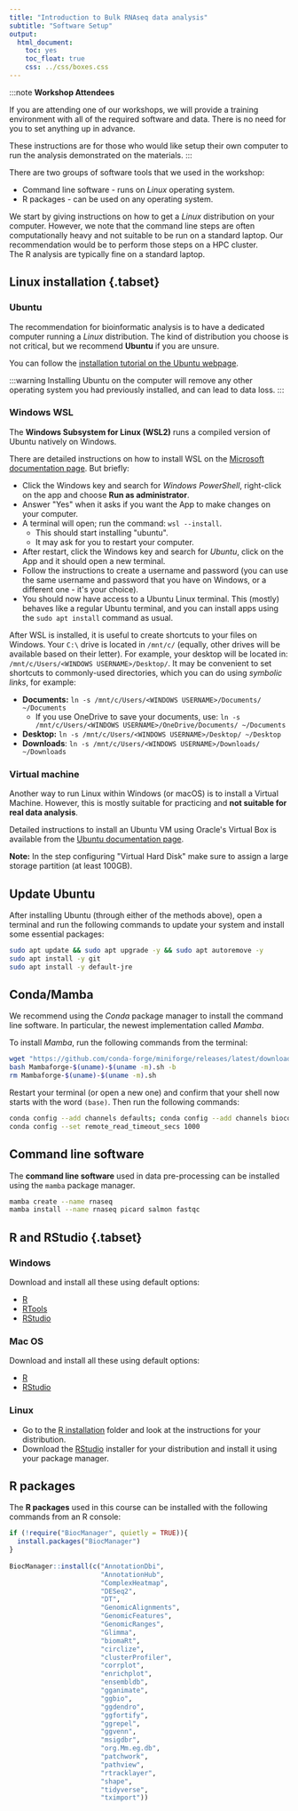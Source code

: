 ```yaml
---
title: "Introduction to Bulk RNAseq data analysis"
subtitle: "Software Setup"
output:
  html_document:
    toc: yes
    toc_float: true
    css: ../css/boxes.css
---
```


:::note
**Workshop Attendees**

If you are attending one of our workshops, we will provide a training environment with all of the required software and data. 
There is no need for you to set anything up in advance. 
 
These instructions are for those who would like setup their own computer to run the analysis demonstrated on the materials.
:::

There are two groups of software tools that we used in the workshop: 

- Command line software - runs on _Linux_ operating system.
- R packages - can be used on any operating system. 

We start by giving instructions on how to get a _Linux_ distribution on your computer. 
However, we note that the command line steps are often computationally heavy and not suitable to be run on a standard laptop. 
Our recommendation would be to perform those steps on a HPC cluster.  
The R analysis are typically fine on a standard laptop. 


## Linux installation {.tabset}

### Ubuntu

The recommendation for bioinformatic analysis is to have a dedicated computer running a _Linux_ distribution. 
The kind of distribution you choose is not critical, but we recommend **Ubuntu** if you are unsure.

You can follow the [installation tutorial on the Ubuntu webpage](https://ubuntu.com/tutorials/install-ubuntu-desktop#1-overview). 

:::warning
Installing Ubuntu on the computer will remove any other operating system you had previously installed, and can lead to data loss. 
:::

### Windows WSL

The **Windows Subsystem for Linux (WSL2)** runs a compiled version of Ubuntu natively on Windows. 

There are detailed instructions on how to install WSL on the [Microsoft documentation page](https://learn.microsoft.com/en-us/windows/wsl/install). 
But briefly:

- Click the Windows key and search for  _Windows PowerShell_, right-click on the app and choose **Run as administrator**. 
- Answer "Yes" when it asks if you want the App to make changes on your computer. 
- A terminal will open; run the command: `wsl --install`. 
  - This should start installing "ubuntu". 
  - It may ask for you to restart your computer. 
- After restart, click the Windows key and search for _Ubuntu_, click on the App and it should open a new terminal. 
- Follow the instructions to create a username and password (you can use the same username and password that you have on Windows, or a different one - it's your choice). 
- You should now have access to a Ubuntu Linux terminal. 
  This (mostly) behaves like a regular Ubuntu terminal, and you can install apps using the `sudo apt install` command as usual. 

After WSL is installed, it is useful to create shortcuts to your files on Windows. 
Your `C:\` drive is located in `/mnt/c/` (equally, other drives will be available based on their letter). 
For example, your desktop will be located in: `/mnt/c/Users/<WINDOWS USERNAME>/Desktop/`. 
It may be convenient to set shortcuts to commonly-used directories, which you can do using _symbolic links_, for example: 

- **Documents:** `ln -s /mnt/c/Users/<WINDOWS USERNAME>/Documents/ ~/Documents`
  - If you use OneDrive to save your documents, use: `ln -s /mnt/c/Users/<WINDOWS USERNAME>/OneDrive/Documents/ ~/Documents`
- **Desktop:** `ln -s /mnt/c/Users/<WINDOWS USERNAME>/Desktop/ ~/Desktop`
- **Downloads**: `ln -s /mnt/c/Users/<WINDOWS USERNAME>/Downloads/ ~/Downloads`

### Virtual machine

Another way to run Linux within Windows (or macOS) is to install a Virtual Machine.
However, this is mostly suitable for practicing and **not suitable for real data analysis**.

Detailed instructions to install an Ubuntu VM using Oracle's Virtual Box is available from the [Ubuntu documentation page](https://ubuntu.com/tutorials/how-to-run-ubuntu-desktop-on-a-virtual-machine-using-virtualbox#1-overview).

**Note:** In the step configuring "Virtual Hard Disk" make sure to assign a large storage partition (at least 100GB).


## Update Ubuntu

After installing Ubuntu (through either of the methods above), open a terminal and run the following commands to update your system and install some essential packages: 

```bash
sudo apt update && sudo apt upgrade -y && sudo apt autoremove -y
sudo apt install -y git
sudo apt install -y default-jre
```


## Conda/Mamba

We recommend using the _Conda_ package manager to install the command line software. 
In particular, the newest implementation called _Mamba_. 

To install _Mamba_, run the following commands from the terminal: 

```bash
wget "https://github.com/conda-forge/miniforge/releases/latest/download/Mambaforge-$(uname)-$(uname -m).sh"
bash Mambaforge-$(uname)-$(uname -m).sh -b
rm Mambaforge-$(uname)-$(uname -m).sh
```

Restart your terminal (or open a new one) and confirm that your shell now starts with the word `(base)`.
Then run the following commands: 

```bash
conda config --add channels defaults; conda config --add channels bioconda; conda config --add channels conda-forge
conda config --set remote_read_timeout_secs 1000
```


## Command line software

The **command line software** used in data pre-processing can be installed using the `mamba` package manager. 

```bash
mamba create --name rnaseq
mamba install --name rnaseq picard salmon fastqc
```


## R and RStudio {.tabset}

### Windows

Download and install all these using default options:

- [R](https://cran.r-project.org/bin/windows/base/release.html)
- [RTools](https://cran.r-project.org/bin/windows/Rtools/)
- [RStudio](https://www.rstudio.com/products/rstudio/download/#download)

### Mac OS

Download and install all these using default options:

- [R](https://cran.r-project.org/bin/macosx/)
- [RStudio](https://www.rstudio.com/products/rstudio/download/#download)

### Linux

- Go to the [R installation](https://cran.r-project.org/bin/linux/) folder and look at the instructions for your distribution.
- Download the [RStudio](https://www.rstudio.com/products/rstudio/download/#download) installer for your distribution and install it using your package manager.


## R packages

The **R packages** used in this course can be installed with the following commands from an R console:

```r
if (!require("BiocManager", quietly = TRUE)){
  install.packages("BiocManager")
}
    
BiocManager::install(c("AnnotationDbi", 
                       "AnnotationHub", 
                       "ComplexHeatmap", 
                       "DESeq2", 
                       "DT", 
                       "GenomicAlignments", 
                       "GenomicFeatures", 
                       "GenomicRanges", 
                       "Glimma", 
                       "biomaRt", 
                       "circlize", 
                       "clusterProfiler",
                       "corrplot", 
                       "enrichplot", 
                       "ensembldb", 
                       "gganimate", 
                       "ggbio", 
                       "ggdendro", 
                       "ggfortify", 
                       "ggrepel", 
                       "ggvenn", 
                       "msigdbr", 
                       "org.Mm.eg.db", 
                       "patchwork", 
                       "pathview", 
                       "rtracklayer", 
                       "shape", 
                       "tidyverse", 
                       "tximport"))
```
